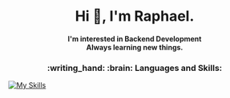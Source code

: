 # <h1 align="center">Hi :speech_balloon:, I'm Raphael.</h1>
<h4 align="center">I'm interested in Backend Development<br>Always learning new things.</h4>

<h3 style="" align="center">:writing_hand: :brain: Languages and Skills:</h3>

[![My Skills](https://skills.thijs.gg/icons?i=c,php,angular,java,kotlin,css,html,nodejs,react,mysql,photoshop,spring,js&theme=dark)](https://skills.thijs.gg)
